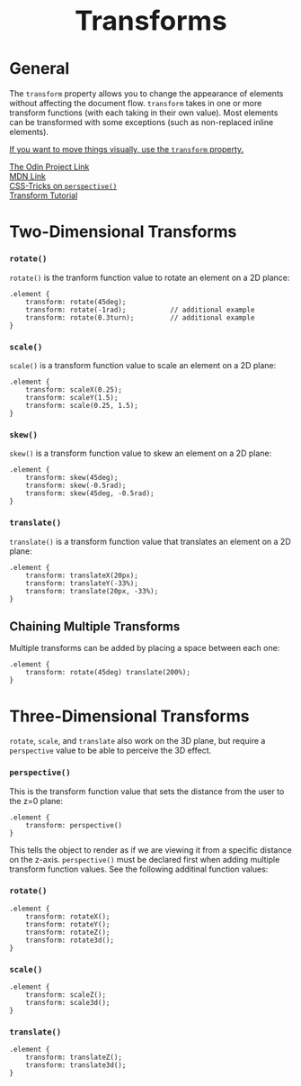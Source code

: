 <h1 style='text-align:center;font-size:3rem;'>Transforms</h1>

# General
The ```transform``` property allows you to change the appearance of elements without affecting the document flow. ```transform``` takes in one or more transform functions (with each taking in their own value). Most elements can be transformed with some exceptions (such as non-replaced inline elements).

<u>If you want to move things visually, use the ```transform``` property.</u>

[The Odin Project Link](https://www.theodinproject.com/lessons/node-path-advanced-html-and-css-transforms)<br>
[MDN Link](https://developer.mozilla.org/en-US/docs/Web/CSS/transform#values)<br>
[CSS-Tricks on ```perspective()```](https://css-tricks.com/how-css-perspective-works/)<br>
[Transform Tutorial](https://www.joshwcomeau.com/css/transforms/)

# Two-Dimensional Transforms

### ```rotate()```
```rotate()``` is the tranform function value to rotate an element on a 2D plance:

    .element {
        transform: rotate(45deg);
        transform: rotate(-1rad);           // additional example
        transform: rotate(0.3turn);         // additional example
    }

### ```scale()```
```scale()``` is a transform function value to scale an element on a 2D plane:

    .element {
        transform: scaleX(0.25);
        transform: scaleY(1.5);
        transform: scale(0.25, 1.5);
    }

### ```skew()```
```skew()``` is a transform function value to skew an element on a 2D plane:

    .element {
        transform: skew(45deg);
        transform: skew(-0.5rad);
        transform: skew(45deg, -0.5rad);
    }

### ```translate()```
```translate()``` is a transform function value that translates an element on a 2D plane:

    .element {
        transform: translateX(20px);
        transform: translateY(-33%);
        transform: translate(20px, -33%);
    }

## Chaining Multiple Transforms
Multiple transforms can be added by placing a space between each one:

    .element {
        transform: rotate(45deg) translate(200%);
    }

# Three-Dimensional Transforms
```rotate```, ```scale```, and ```translate``` also work on the 3D plane, but require a ```perspective``` value to be able to perceive the 3D effect.

### ```perspective()```
This is the transform function value that sets the distance from the user to the z=0 plane:

    .element {
        transform: perspective()
    }

This tells the object to render as if we are viewing it from a specific distance on the z-axis. ```perspective()``` must be declared first when adding multiple transform function values. See the following additinal function values:

### ```rotate()```

    .element {
        transform: rotateX();
        transform: rotateY();
        transform: rotateZ();
        transform: rotate3d();
    }

### ```scale()```

    .element {
        transform: scaleZ();
        transform: scale3d();
    }

### ```translate()```

    .element {
        transform: translateZ();
        transform: translate3d();
    }

